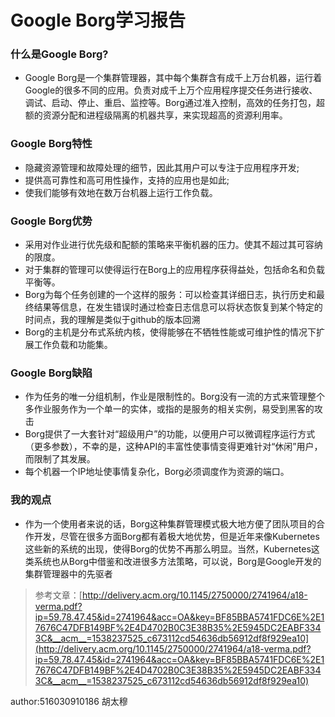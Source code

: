 # Google Borg学习报告
###  什么是Google Borg?
- Google Borg是一个集群管理器，其中每个集群含有成千上万台机器，运行着Google的很多不同的应用。负责对成千上万个应用程序提交任务进行接收、调试、启动、停止、重启、监控等。Borg通过准入控制，高效的任务打包，超额的资源分配和进程级隔离的机器共享，来实现超高的资源利用率。

###  Google Borg特性
-   隐藏资源管理和故障处理的细节，因此其用户可以专注于应用程序开发;
-   提供高可靠性和高可用性操作，支持的应用也是如此; 
-   使我们能够有效地在数万台机器上运行工作负载。


###  Google Borg优势
-   采用对作业进行优先级和配额的策略来平衡机器的压力。使其不超过其可容纳的限度。
-   对于集群的管理可以使得运行在Borg上的应用程序获得益处，包括命名和负载平衡等。
-   Borg为每个任务创建的一个这样的服务：可以检查其详细日志，执行历史和最终结果等信息，在发生错误时通过检查日志信息可以将状态恢复到某个特定的时间点，我的理解是类似于github的版本回溯
-   Borg的主机是分布式系统内核，使得能够在不牺牲性能或可维护性的情况下扩展工作负载和功能集。


###  Google Borg缺陷
-   作为任务的唯一分组机制，作业是限制性的。Borg没有一流的方式来管理整个多作业服务作为一个单一的实体，或指的是服务的相关实例，易受到黑客的攻击
-   Borg提供了一大套针对“超级用户”的功能，以便用户可以微调程序运行方式（更多参数），不幸的是，这种API的丰富性使事情变得更难针对“休闲”用户，而限制了其发展。
-   每个机器一个IP地址使事情复杂化，Borg必须调度作为资源的端口。


### 我的观点
-   作为一个使用者来说的话，Borg这种集群管理模式极大地方便了团队项目的合作开发，尽管在很多方面Borg都有着极大地优势，但是近年来像Kubernetes这些新的系统的出现，使得Borg的优势不再那么明显。当然，Kubernetes这类系统也从Borg中借鉴和改进很多方法策略，可以说，Borg是Google开发的集群管理器中的先驱者
  

>  参考文章：[http://delivery.acm.org/10.1145/2750000/2741964/a18-verma.pdf?ip=59.78.47.45&id=2741964&acc=OA&key=BF85BBA5741FDC6E%2E17676C47DFB149BF%2E4D4702B0C3E38B35%2E5945DC2EABF3343C&__acm__=1538237525_c673112cd54636db56912df8f929ea10](http://delivery.acm.org/10.1145/2750000/2741964/a18-verma.pdf?ip=59.78.47.45&id=2741964&acc=OA&key=BF85BBA5741FDC6E%2E17676C47DFB149BF%2E4D4702B0C3E38B35%2E5945DC2EABF3343C&__acm__=1538237525_c673112cd54636db56912df8f929ea10)


author:516030910186 胡太穆
